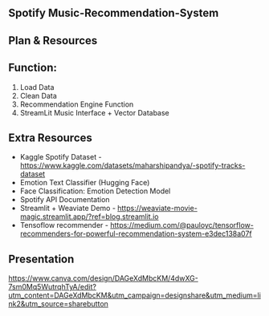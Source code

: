 ## Spotify Music-Recommendation-System

## Plan & Resources 

## Function:
1. Load Data
2. Clean Data 
3. Recommendation Engine Function 
4. StreamLit Music Interface + Vector Database 



## Extra Resources


- Kaggle Spotify Dataset - https://www.kaggle.com/datasets/maharshipandya/-spotify-tracks-dataset
- Emotion Text Classifier (Hugging Face)
- Face Classification: Emotion Detection Model
- Spotify API Documentation
- Streamlit + Weaviate Demo - https://weaviate-movie-magic.streamlit.app/?ref=blog.streamlit.io
- Tensoflow recommender - https://medium.com/@pauloyc/tensorflow-recommenders-for-powerful-recommendation-system-e3dec138a07f


## Presentation

https://www.canva.com/design/DAGeXdMbcKM/4dwXG-7sm0Mq5WutrqhTyA/edit?utm_content=DAGeXdMbcKM&utm_campaign=designshare&utm_medium=link2&utm_source=sharebutton
